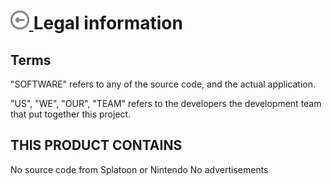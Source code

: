 # [ <img src='./images/back.svg' width='30' height='30'/> ](https://github.com/What-ever-this-is/Splatshooter) Legal information

## Terms
"SOFTWARE" refers to any of the source code, and the actual application.

"US", "WE", "OUR", "TEAM" refers to the developers the development team that put together this project.

## THIS PRODUCT CONTAINS
No source code from Splatoon or Nintendo
No advertisements